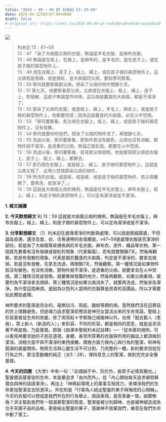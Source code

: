 ```yaml
---
title: "2019 – 09 – 04 QT 利未記 13：47~59"
date: 2025-04-12T03:07:09+0800
draft: false
# original_url: https://cmtc.tw/2019-09-04-qt-%e5%88%a9%e6%9c%aa%e8%a8%98-13%ef%bc%9a4759
---
```


![](/images/qt.jpg)
> 利未記 13：47\~59  
> 13：47 「染了大痲瘋災病的衣服，無論是羊毛衣服、是麻布衣服，  
> 13：48 無論是在經上、在緯上，是麻布的、是羊毛的，是在皮子上，或在皮子做的甚麼物件上，  
> 13：49 或在衣服上、皮子上，經上、緯上，或在皮子做的甚麼物件上，這災病若是發綠，或是發紅，是大痲瘋的災病，要給祭司察看。  
> 13：50 祭司就要察看那災病，把染了災病的物件關鎖七天。  
> 13：51 第七天，他要察看那災病，災病或在衣服上，經上、緯上，皮子上，若發散，這皮子無論當作何用，這災病是蠶食的大痲瘋，都是不潔淨了。  
> 13：52 那染了災病的衣服，或是經上、緯上，羊毛上，麻衣上，或是皮子做的甚麼物件上，他都要焚燒；因為這是蠶食的大痲瘋，必在火中焚燒。  
> 13：53 「祭司要察看，若災病在衣服上，經上、緯上，或是皮子做的甚麼物件上，沒有發散，  
> 13：54 祭司就要吩咐他們，把染了災病的物件洗了，再關鎖七天。  
> 13：55 洗過以後，祭司要察看，那物件若沒有變色，災病也沒有消散，那物件就不潔淨，是透重的災病，無論正面反面，都要在火中焚燒。  
> 13：56 洗過以後，祭司要察看，若見那災病發暗，他就要把那災病從衣服上、皮子上、經上、緯上，都撕去。  
> 13：57 若仍現在衣服上，或是經上、緯上、皮子做的甚麼物件上，這就是災病又發了、必用火焚燒那染災病的物件。  
> 13：58 所洗的衣服，或是經，或是緯，或是皮子做的甚麼物件，若災病離開了，要再洗，就潔淨了。」  
> 13：59 這就是大痲瘋災病的條例，無論是在羊毛衣服上，麻布衣服上，經上、緯上，和皮子做的甚麼物件上，可以定為潔淨或是不潔淨。

**1. 經文誦讀**

**2.  今天默想經文**
利 13：59 這就是大痲瘋災病的條例，無論是在羊毛衣服上，麻布衣服上，經上、緯上，和皮子做的甚麼物件上，可以定為潔淨或是不潔淨。

**3. 分享默想經文**
（1）利未記在處理潔淨的判斷與處理，可以說是鉅細靡遺，不但論及皮膚，還涉及食、衣、住等連帶的各個層面，v47\~59是處理衣服是否潔淨的部份。若是染了大痲瘋等皮膚疾病的羊毛衣服，麻布衣、皮件、織品等衣物，第一個首先要看有沒有發綠或發紅的現象（代表霉菌），若有就要關鎖7天。然後再觀察，若是有發散的現象，代表是屬於蠶食的大痲瘋，判定是不潔淨的，要拿去燒掉。若是沒有發散，先拿去洗過，再關鎖7天，然後觀察。第一種情況是如果物件若沒有變色，也沒有消散，那物件就不潔淨，是透重的災病，就要拿去在火中焚燒。第二種情況若是發暗，就要撕掉發霉的地方，然後再觀察，如果災病重現，就要判為不潔淨拿去燒掉。第三種情況是如果災病消失了，就要再洗過，然後宣告潔淨。為什麼這麼麻煩，是因為以色列人當時的衣服算是昂貴的高價品，所以才需要如此費勁處理。

神所要求的聖潔是完全的，毫無玷污、瑕疵、皺紋等類的病。當然我們活在這罪惡的世上很難避免，但是竭力追求聖潔卻應該是神兒女當活出來的生命見證。聖經上形容基督徒生命的改變，除了用背起十字架捨己順服神以外，也用「脫去舊人（老我），穿上新人（新造的人）」來形容，不同的形容，都是相同的意思，就是追求活著不再是我，乃是基督。節錄《啟導本聖經利未記註釋》──「從本章的規例，可以看見神要求祂的子民在道德、身體、甚至所穿著的衣服與所用的器皿上都須做到潔淨。消極方面不與不潔淨的東西接觸，積極方面力保內心與行為的聖潔，和神有圓滿的屬靈關係。物質生活與心靈生活不可分割，乃完整的一體。新約要求信徒在行為之外，更注意動機的純正（太5：28），保持意念上的聖潔，做到完完全全像基督。

**4. 今天的回應**
《大學》中有一句：「此謂誠于中、形於外，故君子必慎其獨也。」聖靈塑造基督徒的生命，本是要追求「由內而外」，從「內心開始每天追求被耶穌寶血與神的話語潔淨」，再加上「神興起環境上的萬事互相效力，來煉淨我們的生命更加聖潔並去除渣滓」。外在則是「行事為人結出聖靈的果子與悔改的心相稱」。今天的衣服可以想成是我們外在的行為舉止、說話表現，是否表裏一致，誠實無偽？求主幫助我們有一個渴慕聖潔的態度。聖潔是被分別歸神，也是被神塑造成為合乎天國子品的品格，更是結出聖靈的果子，感謝神不放棄我們，樂意在我們生命中動了善工。
